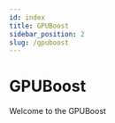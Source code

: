 ```yaml
---
id: index
title: GPUBoost
sidebar_position: 2
slug: /gpuboost
---
```


# GPUBoost

Welcome to the GPUBoost